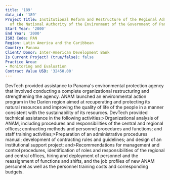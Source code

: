 ```yaml
---
title: '189'
data_id: '189'
Project Title: Institutional Reform and Restructure of the Regional Administration
  of the National Authority of the Environment of the Government of Panama
Start Year: '2000'
End Year: '2000'
ISO3 Code: PAN
Region: Latin America and the Caribbean
Country: Panama
Client/ Donor: Inter-American Development Bank
Is Current Project? (true/false): false
Practice Area:
- Monitoring and Evaluation
Contract Value USD: '32450.00'
---
```


DevTech provided assistance to Panama's environmental protection agency that involved conducting a complete organizational restructuring and strengthening the agency. ANAM launched an environmental action program in the Darien region aimed at recuperating and protecting its natural resources and improving the quality of life of the people in a manner consistent with the sustainability of its resources. DevTech provided technical assistance in the following activities:>Organizational analysis of ANAM, including procedures and responsibilities of the central and regional offices; contracting methods and personnel procedures and functions; and staff training activities;>Preparation of an administrative procedures manual; development of contracting rules and guidelines; and design of an institutional support project; and>Recommendations for management and control procedures, identification of roles and responsibilities of the regional and central offices, hiring and deployment of personnel and the reassignment of functions and shifts, and the job profiles of new ANAM personnel as well as the personnel training costs and corresponding budgets.